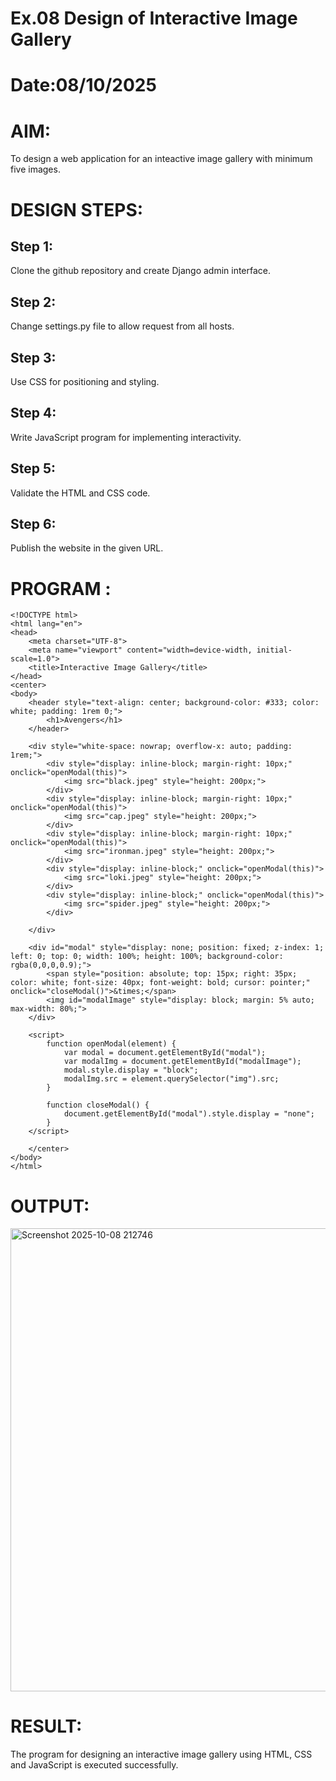 # Ex.08 Design of Interactive Image Gallery
# Date:08/10/2025
# AIM:
To design a web application for an inteactive image gallery with minimum five images.

# DESIGN STEPS:
## Step 1:
Clone the github repository and create Django admin interface.

## Step 2:
Change settings.py file to allow request from all hosts.

## Step 3:
Use CSS for positioning and styling.

## Step 4:
Write JavaScript program for implementing interactivity.

## Step 5:
Validate the HTML and CSS code.

## Step 6:
Publish the website in the given URL.

# PROGRAM :
```
<!DOCTYPE html>
<html lang="en">
<head>
    <meta charset="UTF-8">
    <meta name="viewport" content="width=device-width, initial-scale=1.0">
    <title>Interactive Image Gallery</title>
</head>
<center>
<body>
    <header style="text-align: center; background-color: #333; color: white; padding: 1rem 0;">
        <h1>Avengers</h1>
    </header>

    <div style="white-space: nowrap; overflow-x: auto; padding: 1rem;">
        <div style="display: inline-block; margin-right: 10px;" onclick="openModal(this)">
            <img src="black.jpeg" style="height: 200px;">
        </div>
        <div style="display: inline-block; margin-right: 10px;" onclick="openModal(this)">
            <img src="cap.jpeg" style="height: 200px;">
        </div>
        <div style="display: inline-block; margin-right: 10px;" onclick="openModal(this)">
            <img src="ironman.jpeg" style="height: 200px;">
        </div>
        <div style="display: inline-block;" onclick="openModal(this)">
            <img src="loki.jpeg" style="height: 200px;">
        </div>
        <div style="display: inline-block;" onclick="openModal(this)">
            <img src="spider.jpeg" style="height: 200px;">
        </div>
        
    </div>

    <div id="modal" style="display: none; position: fixed; z-index: 1; left: 0; top: 0; width: 100%; height: 100%; background-color: rgba(0,0,0,0.9);">
        <span style="position: absolute; top: 15px; right: 35px; color: white; font-size: 40px; font-weight: bold; cursor: pointer;" onclick="closeModal()">&times;</span>
        <img id="modalImage" style="display: block; margin: 5% auto; max-width: 80%;">
    </div>

    <script>
        function openModal(element) {
            var modal = document.getElementById("modal");
            var modalImg = document.getElementById("modalImage");
            modal.style.display = "block";
            modalImg.src = element.querySelector("img").src;
        }

        function closeModal() {
            document.getElementById("modal").style.display = "none";
        }
    </script>
    
    </center>
</body>
</html>

```
# OUTPUT:
<img width="1919" height="741" alt="Screenshot 2025-10-08 212746" src="https://github.com/user-attachments/assets/7fd9f166-12de-4f5c-8a77-4102d3ce418c" />

# RESULT:
The program for designing an interactive image gallery using HTML, CSS and JavaScript is executed successfully.
